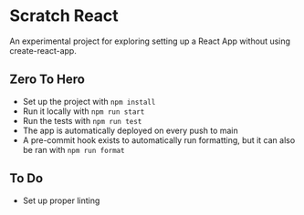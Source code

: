 # Scratch React

An experimental project for exploring setting up a React App without using create-react-app.

## Zero To Hero

* Set up the project with `npm install`
* Run it locally with `npm run start`
* Run the tests with `npm run test`
* The app is automatically deployed on every push to main
* A pre-commit hook exists to automatically run formatting, but it can also be ran with `npm run format`

## To Do

* Set up proper linting
